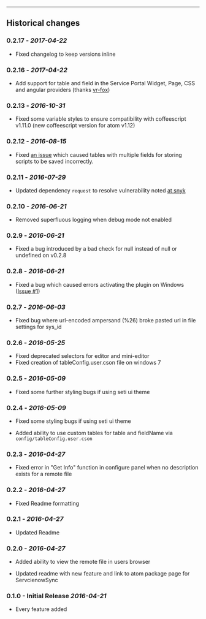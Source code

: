 
___
##  Historical changes

### 0.2.17 - *2017-04-22*

*   Fixed changelog to keep versions inline

### 0.2.16 - *2017-04-22*

*   Add support for table and field in the Service Portal Widget, Page, CSS and
angular providers (thanks [vr-fox](https://github.com/vr-fox))

### 0.2.13 - *2016-10-31*

*   Fixed some variable styles to ensure compatibility with coffeescript v1.11.0
(new coffeescript version for atom v1.12)

### 0.2.12 - *2016-08-15*

*   Fixed [an issue](https://github.com/thtliife/servicenow-sync/issues/3) which
caused tables with multiple fields for storing scripts to be saved incorrectly.

### 0.2.11 - *2016-07-29*

*   Updated dependency `request` to resolve vulnerability noted [at snyk](https://snyk.io/vuln/npm:tough-cookie:20160722)

### 0.2.10 - *2016-06-21*

*   Removed superfluous logging when debug mode not enabled

### 0.2.9 - *2016-06-21*

*   Fixed a bug introduced by a bad check for null instead of null or undefined
on v0.2.8

### 0.2.8 - *2016-06-21*

*   Fixed a bug which caused errors activating the plugin on Windows ([Issue #1](https://github.com/thtliife/servicenow-sync/issues/1))

### 0.2.7 - *2016-06-03*

*   Fixed bug where url-encoded ampersand (%26) broke pasted url in file
    settings for sys_id

### 0.2.6 - *2016-05-25*

*   Fixed deprecated selectors for editor and mini-editor
*   Fixed creation of tableConfig.user.cson file on windows 7

### 0.2.5 - *2016-05-09*

*   Fixed some further styling bugs if using seti ui theme

### 0.2.4 - *2016-05-09*

*   Fixed some styling bugs if using seti ui theme

*   Added ability to use custom tables for table and fieldName via
    `config/tableConfig.user.cson`

### 0.2.3 - *2016-04-27*

*   Fixed error in "Get Info" function in configure panel when no description
    exists for a remote file

### 0.2.2 - *2016-04-27*

*   Fixed Readme formatting

### 0.2.1 - *2016-04-27*

*   Updated Readme

### 0.2.0 - *2016-04-27*

*   Added ability to view the remote file in users browser

*   Updated readme with new feature and link to atom package page for
    ServcienowSync

### 0.1.0 - Initial Release *2016-04-21*

*   Every feature added
